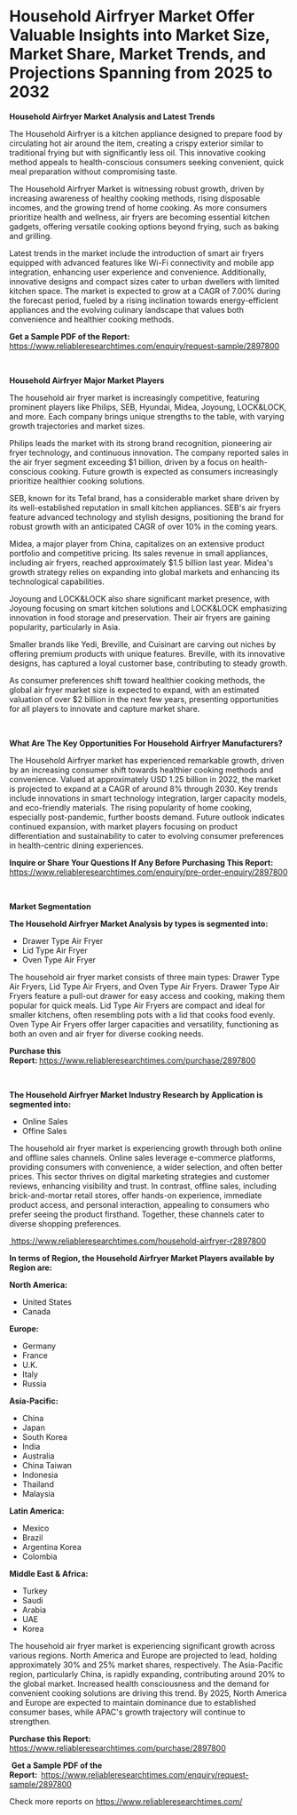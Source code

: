 <p><h1>Household Airfryer Market Offer Valuable Insights into Market Size, Market Share, Market Trends, and Projections Spanning from 2025 to 2032</h1></p><p><strong>Household Airfryer Market Analysis and Latest Trends</strong></p>
<p><p>The Household Airfryer is a kitchen appliance designed to prepare food by circulating hot air around the item, creating a crispy exterior similar to traditional frying but with significantly less oil. This innovative cooking method appeals to health-conscious consumers seeking convenient, quick meal preparation without compromising taste. </p><p>The Household Airfryer Market is witnessing robust growth, driven by increasing awareness of healthy cooking methods, rising disposable incomes, and the growing trend of home cooking. As more consumers prioritize health and wellness, air fryers are becoming essential kitchen gadgets, offering versatile cooking options beyond frying, such as baking and grilling.</p><p>Latest trends in the market include the introduction of smart air fryers equipped with advanced features like Wi-Fi connectivity and mobile app integration, enhancing user experience and convenience. Additionally, innovative designs and compact sizes cater to urban dwellers with limited kitchen space. The market is expected to grow at a CAGR of 7.00% during the forecast period, fueled by a rising inclination towards energy-efficient appliances and the evolving culinary landscape that values both convenience and healthier cooking methods.</p></p>
<p><strong>Get a Sample PDF of the Report:&nbsp;</strong> <a href="https://www.reliableresearchtimes.com/enquiry/request-sample/2897800?utm_campaign=3504&utm_medium=2&utm_source=Github&utm_content=ia&utm_term=15032025&utm_id=household-airfryer">https://www.reliableresearchtimes.com/enquiry/request-sample/2897800</a></p>
<p>&nbsp;</p>
<p><strong>Household Airfryer Major Market Players</strong></p>
<p><p>The household air fryer market is increasingly competitive, featuring prominent players like Philips, SEB, Hyundai, Midea, Joyoung, LOCK&LOCK, and more. Each company brings unique strengths to the table, with varying growth trajectories and market sizes.</p><p>Philips leads the market with its strong brand recognition, pioneering air fryer technology, and continuous innovation. The company reported sales in the air fryer segment exceeding $1 billion, driven by a focus on health-conscious cooking. Future growth is expected as consumers increasingly prioritize healthier cooking solutions.</p><p>SEB, known for its Tefal brand, has a considerable market share driven by its well-established reputation in small kitchen appliances. SEB's air fryers feature advanced technology and stylish designs, positioning the brand for robust growth with an anticipated CAGR of over 10% in the coming years.</p><p>Midea, a major player from China, capitalizes on an extensive product portfolio and competitive pricing. Its sales revenue in small appliances, including air fryers, reached approximately $1.5 billion last year. Midea's growth strategy relies on expanding into global markets and enhancing its technological capabilities.</p><p>Joyoung and LOCK&LOCK also share significant market presence, with Joyoung focusing on smart kitchen solutions and LOCK&LOCK emphasizing innovation in food storage and preservation. Their air fryers are gaining popularity, particularly in Asia.</p><p>Smaller brands like Yedi, Breville, and Cuisinart are carving out niches by offering premium products with unique features. Breville, with its innovative designs, has captured a loyal customer base, contributing to steady growth.</p><p>As consumer preferences shift toward healthier cooking methods, the global air fryer market size is expected to expand, with an estimated valuation of over $2 billion in the next few years, presenting opportunities for all players to innovate and capture market share.</p></p>
<p>&nbsp;</p>
<p><strong>What Are The Key Opportunities For Household Airfryer Manufacturers?</strong></p>
<p><p>The Household Airfryer market has experienced remarkable growth, driven by an increasing consumer shift towards healthier cooking methods and convenience. Valued at approximately USD 1.25 billion in 2022, the market is projected to expand at a CAGR of around 8% through 2030. Key trends include innovations in smart technology integration, larger capacity models, and eco-friendly materials. The rising popularity of home cooking, especially post-pandemic, further boosts demand. Future outlook indicates continued expansion, with market players focusing on product differentiation and sustainability to cater to evolving consumer preferences in health-centric dining experiences.</p></p>
<p><strong>Inquire or Share Your Questions If Any Before Purchasing This Report:</strong> <a href="https://www.reliableresearchtimes.com/enquiry/pre-order-enquiry/2897800?utm_campaign=3504&utm_medium=2&utm_source=Github&utm_content=ia&utm_term=15032025&utm_id=household-airfryer">https://www.reliableresearchtimes.com/enquiry/pre-order-enquiry/2897800</a></p>
<p>&nbsp;</p>
<p><strong>Market Segmentation</strong></p>
<p><strong>The Household Airfryer Market Analysis by types is segmented into:</strong></p>
<p><ul><li>Drawer Type Air Fryer</li><li>Lid Type Air Fryer</li><li>Oven Type Air Fryer</li></ul></p>
<p><p>The household air fryer market consists of three main types: Drawer Type Air Fryers, Lid Type Air Fryers, and Oven Type Air Fryers. Drawer Type Air Fryers feature a pull-out drawer for easy access and cooking, making them popular for quick meals. Lid Type Air Fryers are compact and ideal for smaller kitchens, often resembling pots with a lid that cooks food evenly. Oven Type Air Fryers offer larger capacities and versatility, functioning as both an oven and air fryer for diverse cooking needs.</p></p>
<p><strong>Purchase this Report:&nbsp;</strong><a href="https://www.reliableresearchtimes.com/purchase/2897800?utm_campaign=3504&utm_medium=2&utm_source=Github&utm_content=ia&utm_term=15032025&utm_id=household-airfryer">https://www.reliableresearchtimes.com/purchase/2897800</a></p>
<p>&nbsp;</p>
<p><strong>The Household Airfryer Market Industry Research by Application is segmented into:</strong></p>
<p><ul><li>Online Sales</li><li>Offine Sales</li></ul></p>
<p><p>The household air fryer market is experiencing growth through both online and offline sales channels. Online sales leverage e-commerce platforms, providing consumers with convenience, a wider selection, and often better prices. This sector thrives on digital marketing strategies and customer reviews, enhancing visibility and trust. In contrast, offline sales, including brick-and-mortar retail stores, offer hands-on experience, immediate product access, and personal interaction, appealing to consumers who prefer seeing the product firsthand. Together, these channels cater to diverse shopping preferences.</p></p>
<p><a href="https://www.reliableresearchtimes.com/household-airfryer-r2897800?utm_campaign=3504&utm_medium=2&utm_source=Github&utm_content=ia&utm_term=15032025&utm_id=household-airfryer">&nbsp;https://www.reliableresearchtimes.com/household-airfryer-r2897800</a></p>
<p><strong>In terms of Region, the Household Airfryer Market Players available by Region are:</strong></p>
<p>
    <p> <strong> North America: </strong>
        <ul>
            <li>United States</li>
            <li>Canada</li>
        </ul>
        </p> 
    <p> <strong> Europe: </strong>
        <ul>
            <li>Germany</li>
            <li>France</li>
            <li>U.K.</li>
            <li>Italy</li>
            <li>Russia</li>
        </ul>
        </p> 
    <p> <strong> Asia-Pacific: </strong>
        <ul>
            <li>China</li>
            <li>Japan</li>
            <li>South Korea</li>
            <li>India</li>
            <li>Australia</li>
            <li>China Taiwan</li>
            <li>Indonesia</li>
            <li>Thailand</li>
            <li>Malaysia</li>
        </ul>
        </p> 
    <p> <strong> Latin America: </strong>
        <ul>
            <li>Mexico</li>
            <li>Brazil</li>
            <li>Argentina Korea</li>
            <li>Colombia</li>
        </ul>
        </p> 
    <p> <strong> Middle East & Africa: </strong>
        <ul>
            <li>Turkey</li>
            <li>Saudi</li>
            <li>Arabia</li>
            <li>UAE</li>
            <li>Korea</li>
        </ul>
    </p>
    </p>
<p><p>The household air fryer market is experiencing significant growth across various regions. North America and Europe are projected to lead, holding approximately 30% and 25% market shares, respectively. The Asia-Pacific region, particularly China, is rapidly expanding, contributing around 20% to the global market. Increased health consciousness and the demand for convenient cooking solutions are driving this trend. By 2025, North America and Europe are expected to maintain dominance due to established consumer bases, while APAC's growth trajectory will continue to strengthen.</p></p>
<p><strong>Purchase this Report: </strong><a href="https://www.reliableresearchtimes.com/purchase/2897800?utm_campaign=3504&utm_medium=2&utm_source=Github&utm_content=ia&utm_term=15032025&utm_id=household-airfryer">https://www.reliableresearchtimes.com/purchase/2897800</a></p>
<p>&nbsp;<strong>Get a Sample PDF of the Report:&nbsp;&nbsp;</strong><a href="https://www.reliableresearchtimes.com/enquiry/request-sample/2897800?utm_campaign=3504&utm_medium=2&utm_source=Github&utm_content=ia&utm_term=15032025&utm_id=household-airfryer">https://www.reliableresearchtimes.com/enquiry/request-sample/2897800</a></p>
<p><strong></strong></p>
<p>Check more reports on <a href="https://www.reliableresearchtimes.com/?utm_campaign=3504&utm_medium=2&utm_source=Github&utm_content=ia&utm_term=15032025&utm_id=household-airfryer">https://www.reliableresearchtimes.com/</a></p>